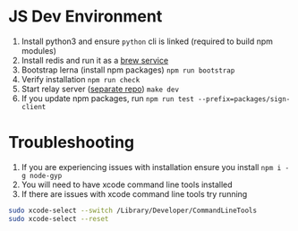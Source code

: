 # JS Dev Environment

1. Install python3 and ensure `python` cli is linked (required to build npm modules)
2. Install redis and run it as a [brew service](https://gist.github.com/tomysmile/1b8a321e7c58499ef9f9441b2faa0aa8)
3. Bootstrap lerna (install npm packages) `npm run bootstrap`
4. Verify installation `npm run check`
5. Start relay server ([separate repo](https://github.com/WalletConnect/relay)) `make dev`
6. If you update npm packages, run `npm run test --prefix=packages/sign-client`

# Troubleshooting

1. If you are experiencing issues with installation ensure you install `npm i -g node-gyp`
2. You will need to have xcode command line tools installed
3. If there are issues with xcode command line tools try running

```zsh
sudo xcode-select --switch /Library/Developer/CommandLineTools
sudo xcode-select --reset
```
